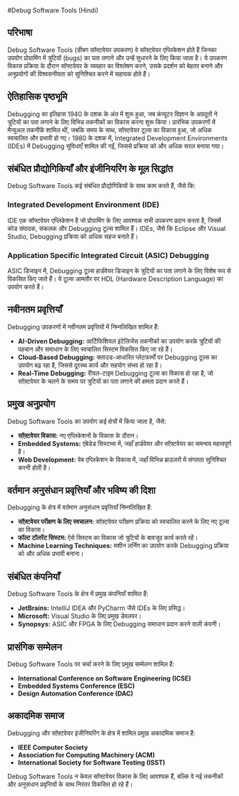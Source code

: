 #Debug Software Tools (Hindi)

## परिभाषा
Debug Software Tools (डीबग सॉफ्टवेयर उपकरण) वे सॉफ्टवेयर एप्लिकेशन होते हैं जिनका उपयोग प्रोग्रामिंग में त्रुटियों (bugs) का पता लगाने और उन्हें सुधारने के लिए किया जाता है। ये उपकरण विकास प्रक्रिया के दौरान सॉफ्टवेयर के व्यवहार का विश्लेषण करने, उसके प्रदर्शन को बेहतर बनाने और अनुप्रयोगों की विश्वसनीयता को सुनिश्चित करने में सहायक होते हैं।

## ऐतिहासिक पृष्ठभूमि
Debugging का इतिहास 1940 के दशक के अंत में शुरू हुआ, जब कंप्यूटर विज्ञान के अग्रदूतों ने त्रुटियों का पता लगाने के लिए विभिन्न तकनीकों का विकास करना शुरू किया। प्रारंभिक उपकरणों में मैन्युअल तकनीकें शामिल थीं, जबकि समय के साथ, सॉफ्टवेयर टूल्स का विकास हुआ, जो अधिक स्वचालित और प्रभावी हो गए। 1980 के दशक में, Integrated Development Environments (IDEs) में Debugging सुविधाएँ शामिल की गईं, जिससे प्रक्रिया को और अधिक सरल बनाया गया।

## संबंधित प्रौद्योगिकियाँ और इंजीनियरिंग के मूल सिद्धांत
Debug Software Tools कई संबंधित प्रौद्योगिकियों के साथ काम करते हैं, जैसे कि:

### Integrated Development Environment (IDE)
IDE एक सॉफ्टवेयर एप्लिकेशन है जो प्रोग्रामिंग के लिए आवश्यक सभी उपकरण प्रदान करता है, जिसमें कोड संपादक, संकलक और Debugging टूल्स शामिल हैं। IDEs, जैसे कि Eclipse और Visual Studio, Debugging प्रक्रिया को अधिक सहज बनाते हैं।

### Application Specific Integrated Circuit (ASIC) Debugging
ASIC डिजाइन में, Debugging टूल्स हार्डवेयर डिजाइन के त्रुटियों का पता लगाने के लिए विशेष रूप से विकसित किए जाते हैं। ये टूल्स आमतौर पर HDL (Hardware Description Language) का उपयोग करते हैं।

## नवीनतम प्रवृत्तियाँ
Debugging उपकरणों में नवीनतम प्रवृत्तियों में निम्नलिखित शामिल हैं:
- **AI-Driven Debugging:** आर्टिफिशियल इंटेलिजेंस तकनीकों का उपयोग करके त्रुटियों की पहचान और समाधान के लिए स्वचालित सिस्टम विकसित किए जा रहे हैं।
- **Cloud-Based Debugging:** क्लाउड-आधारित प्लेटफार्मों पर Debugging टूल्स का उपयोग बढ़ रहा है, जिससे दूरस्थ कार्य और सहयोग संभव हो रहा है।
- **Real-Time Debugging:** रीयल-टाइम Debugging टूल्स का विकास हो रहा है, जो सॉफ़्टवेयर के चलने के समय पर त्रुटियों का पता लगाने की क्षमता प्रदान करते हैं।

## प्रमुख अनुप्रयोग
Debug Software Tools का उपयोग कई क्षेत्रों में किया जाता है, जैसे:
- **सॉफ़्टवेयर विकास:** नए एप्लिकेशनों के विकास के दौरान।
- **Embedded Systems:** एंबेडेड सिस्टम्स में, जहाँ हार्डवेयर और सॉफ़्टवेयर का समन्वय महत्वपूर्ण है।
- **Web Development:** वेब एप्लिकेशन के विकास में, जहाँ विभिन्न ब्राउज़रों में संगतता सुनिश्चित करनी होती है।

## वर्तमान अनुसंधान प्रवृत्तियाँ और भविष्य की दिशा
Debugging के क्षेत्र में वर्तमान अनुसंधान प्रवृत्तियाँ निम्नलिखित हैं:
- **सॉफ़्टवेयर परीक्षण के लिए स्वचालन:** सॉफ़्टवेयर परीक्षण प्रक्रिया को स्वचालित करने के लिए नए टूल्स का विकास।
- **फॉल्ट टॉलरेंट सिस्टम:** ऐसे सिस्टम का विकास जो त्रुटियों के बावजूद कार्य करते रहें।
- **Machine Learning Techniques:** मशीन लर्निंग का उपयोग करके Debugging प्रक्रिया को और अधिक प्रभावी बनाना।

## संबंधित कंपनियाँ
Debug Software Tools के क्षेत्र में प्रमुख कंपनियाँ शामिल हैं:
- **JetBrains:** IntelliJ IDEA और PyCharm जैसे IDEs के लिए प्रसिद्ध।
- **Microsoft:** Visual Studio के लिए प्रमुख डेवलपर।
- **Synopsys:** ASIC और FPGA के लिए Debugging समाधान प्रदान करने वाली कंपनी।

## प्रासंगिक सम्मेलन
Debug Software Tools पर चर्चा करने के लिए प्रमुख सम्मेलन शामिल हैं:
- **International Conference on Software Engineering (ICSE)**
- **Embedded Systems Conference (ESC)**
- **Design Automation Conference (DAC)**

## अकादमिक समाज
Debugging और सॉफ़्टवेयर इंजीनियरिंग के क्षेत्र में शामिल प्रमुख अकादमिक समाज हैं:
- **IEEE Computer Society**
- **Association for Computing Machinery (ACM)**
- **International Society for Software Testing (ISST)**

Debug Software Tools न केवल सॉफ्टवेयर विकास के लिए आवश्यक हैं, बल्कि वे नई तकनीकों और अनुसंधान प्रवृत्तियों के साथ निरंतर विकसित हो रहे हैं।
